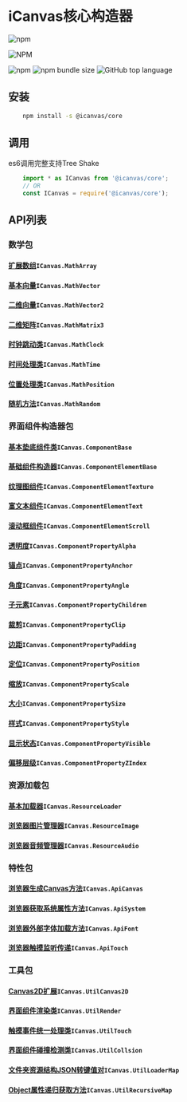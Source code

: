 # **iCanvas核心构造器**
![npm](https://img.shields.io/npm/dm/@icanvas/core)

![NPM](https://img.shields.io/npm/l/@icanvas/core)

![npm](https://img.shields.io/npm/v/@icanvas/core) ![npm bundle size](https://img.shields.io/bundlephobia/min/@icanvas/core) ![GitHub top language](https://img.shields.io/github/languages/top/idler8/icanvas)
## 安装
```bash
    npm install -s @icanvas/core
```
## 调用
es6调用完整支持Tree Shake
```javascript
    import * as ICanvas from '@icanvas/core';
    // OR
    const ICanvas = require('@icanvas/core');
```

## API列表

### 数学包
#### [扩展数组](src/maths/lib/array.js)`ICanvas.MathArray`
#### [基本向量](src/maths/lib/vector.js)`ICanvas.MathVector`
#### [二维向量](src/maths/lib/vector2.js)`ICanvas.MathVector2`
#### [二维矩阵](src/maths/lib/matrix3.js)`ICanvas.MathMatrix3`
#### [时钟跳动类](src/maths/lib/clock.js)`ICanvas.MathClock`
#### [时间处理类](src/maths/lib/time.js)`ICanvas.MathTime`
#### [位置处理类](src/maths/lib/position.js)`ICanvas.MathPosition`
#### [随机方法](src/maths/lib/random.js)`ICanvas.MathRandom`

### 界面组件构造器包
#### [基本垫底组件类](src/components/index.js)`ICanvas.ComponentBase`
#### [基础组件构造器](src/component/elements/lib/base.js)`ICanvas.ComponentElementBase`
#### [纹理图组件](src/components/elements/lib/texture.js)`ICanvas.ComponentElementTexture`
#### [富文本组件](src/components/elements/lib/text.js)`ICanvas.ComponentElementText`
#### [滚动框组件](src/components/elements/lib/scroll.js)`ICanvas.ComponentElementScroll`

#### [透明度](src/components/properties/lib/alpha.js)`ICanvas.ComponentPropertyAlpha`
#### [锚点](src/components/properties/lib/anchor.js)`ICanvas.ComponentPropertyAnchor`
#### [角度](src/components/properties/lib/angle.js)`ICanvas.ComponentPropertyAngle`
#### [子元素](src/components/properties/lib/children.js)`ICanvas.ComponentPropertyChildren`
#### [裁剪](src/components/properties/lib/clip.js)`ICanvas.ComponentPropertyClip`
#### [边距](src/components/properties/lib/padding.js)`ICanvas.ComponentPropertyPadding`
#### [定位](src/components/properties/lib/position.js)`ICanvas.ComponentPropertyPosition`
#### [缩放](src/components/properties/lib/scale.js)`ICanvas.ComponentPropertyScale`
#### [大小](src/components/properties/lib/size.js)`ICanvas.ComponentPropertySize`
#### [样式](src/components/properties/lib/style.js)`ICanvas.ComponentPropertyStyle`
#### [显示状态](src/components/properties/lib/visible.js)`ICanvas.ComponentPropertyVisible`
#### [偏移层级](src/components/properties/lib/zIndex.js)`ICanvas.ComponentPropertyZIndex`

### 资源加载包
#### [基本加载器](src/resources/lib/loader.js)`ICanvas.ResourceLoader`
#### [浏览器图片管理器](src/resources/lib/image.js)`ICanvas.ResourceImage`
#### [浏览器音频管理器](src/resources/lib/audio.js)`ICanvas.ResourceAudio`

### 特性包
#### [浏览器生成Canvas方法](src/apis/web/canvas.js)`ICanvas.ApiCanvas`
#### [浏览器获取系统属性方法](src/apis/web/system.js)`ICanvas.ApiSystem`
#### [浏览器外部字体加载方法](src/apis/web/font.js)`ICanvas.ApiFont`
#### [浏览器触摸监听传递](src/utils/index.js)`ICanvas.ApiTouch`

### 工具包
#### [Canvas2D扩展](src/utils/lib/canvas2d.js)`ICanvas.UtilCanvas2D`
#### [界面组件渲染类](src/utils/lib/render.js)`ICanvas.UtilRender`
#### [触摸事件统一处理类](src/utils/lib/touch.js)`ICanvas.UtilTouch`
#### [界面组件碰撞检测类](src/utils/lib/collision.js)`ICanvas.UtilCollsion`
#### [文件夹资源结构JSON转键值对](src/utils/index.js)`ICanvas.UtilLoaderMap`
#### [Object属性递归获取方法](src/utils/index.js)`ICanvas.UtilRecursiveMap`
